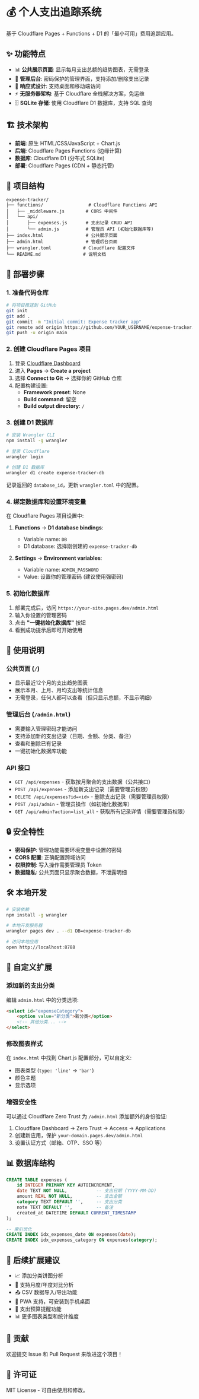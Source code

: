 # 💰 个人支出追踪系统

基于 Cloudflare Pages + Functions + D1 的「最小可用」费用追踪应用。

## ✨ 功能特点

- 📊 **公共展示页面**: 显示每月支出总额的趋势图表，无需登录
- 🔐 **管理后台**: 密码保护的管理界面，支持添加/删除支出记录
- 📱 **响应式设计**: 支持桌面和移动端访问
- ⚡ **无服务器架构**: 基于 Cloudflare 全栈解决方案，免运维
- 🗄️ **SQLite 存储**: 使用 Cloudflare D1 数据库，支持 SQL 查询

## 🏗️ 技术架构

- **前端**: 原生 HTML/CSS/JavaScript + Chart.js
- **后端**: Cloudflare Pages Functions (边缘计算)
- **数据库**: Cloudflare D1 (分布式 SQLite)
- **部署**: Cloudflare Pages (CDN + 静态托管)

## 📁 项目结构

```
expense-tracker/
├── functions/                 # Cloudflare Functions API
│   ├── _middleware.js        # CORS 中间件
│   └── api/
│       ├── expenses.js       # 支出记录 CRUD API
│       └── admin.js          # 管理员 API (初始化数据库等)
├── index.html                # 公共展示页面
├── admin.html                # 管理后台页面
├── wrangler.toml            # Cloudflare 配置文件
└── README.md                # 说明文档
```

## 🚀 部署步骤

### 1. 准备代码仓库

```bash
# 将项目推送到 GitHub
git init
git add .
git commit -m "Initial commit: Expense tracker app"
git remote add origin https://github.com/YOUR_USERNAME/expense-tracker.git
git push -u origin main
```

### 2. 创建 Cloudflare Pages 项目

1. 登录 [Cloudflare Dashboard](https://dash.cloudflare.com)
2. 进入 **Pages** → **Create a project**
3. 选择 **Connect to Git** → 选择你的 GitHub 仓库
4. 配置构建设置:
   - **Framework preset**: None
   - **Build command**: 留空
   - **Build output directory**: `/`

### 3. 创建 D1 数据库

```bash
# 安装 Wrangler CLI
npm install -g wrangler

# 登录 Cloudflare
wrangler login

# 创建 D1 数据库
wrangler d1 create expense-tracker-db
```

记录返回的 `database_id`，更新 `wrangler.toml` 中的配置。

### 4. 绑定数据库和设置环境变量

在 Cloudflare Pages 项目设置中:

1. **Functions** → **D1 database bindings**:
   - Variable name: `DB`
   - D1 database: 选择刚创建的 `expense-tracker-db`

2. **Settings** → **Environment variables**:
   - Variable name: `ADMIN_PASSWORD`
   - Value: 设置你的管理密码 (建议使用强密码)

### 5. 初始化数据库

1. 部署完成后，访问 `https://your-site.pages.dev/admin.html`
2. 输入你设置的管理密码
3. 点击 **"一键初始化数据库"** 按钮
4. 看到成功提示后即可开始使用

## 📖 使用说明

### 公共页面 (`/`)

- 显示最近12个月的支出趋势图表
- 展示本月、上月、月均支出等统计信息
- 无需登录，任何人都可以查看（但只显示总额，不显示明细）

### 管理后台 (`/admin.html`)

- 需要输入管理密码才能访问
- 支持添加新的支出记录（日期、金额、分类、备注）
- 查看和删除已有记录
- 一键初始化数据库功能

### API 接口

- `GET /api/expenses` - 获取按月聚合的支出数据（公共接口）
- `POST /api/expenses` - 添加新支出记录（需要管理员权限）
- `DELETE /api/expenses?id=<id>` - 删除支出记录（需要管理员权限）
- `POST /api/admin` - 管理员操作（如初始化数据库）
- `GET /api/admin?action=list_all` - 获取所有记录详情（需要管理员权限）

## 🔒 安全特性

- **密码保护**: 管理功能需要环境变量中设置的密码
- **CORS 配置**: 正确配置跨域访问
- **权限控制**: 写入操作需要管理员 Token
- **数据隐私**: 公共页面只显示聚合数据，不泄露明细

## 🛠️ 本地开发

```bash
# 安装依赖
npm install -g wrangler

# 本地开发服务器
wrangler pages dev . --d1 DB=expense-tracker-db

# 访问本地应用
open http://localhost:8788
```

## 🔧 自定义扩展

### 添加新的支出分类

编辑 `admin.html` 中的分类选项:

```html
<select id="expenseCategory">
    <option value="新分类">新分类</option>
    <!-- 其他分类... -->
</select>
```

### 修改图表样式

在 `index.html` 中找到 Chart.js 配置部分，可以自定义:
- 图表类型 (`type: 'line'` → `'bar'`)
- 颜色主题
- 显示选项

### 增强安全性

可以通过 Cloudflare Zero Trust 为 `/admin.html` 添加额外的身份验证:

1. Cloudflare Dashboard → Zero Trust → Access → Applications
2. 创建新应用，保护 `your-domain.pages.dev/admin.html`
3. 设置认证方式（邮箱、OTP、SSO 等）

## 📊 数据库结构

```sql
CREATE TABLE expenses (
    id INTEGER PRIMARY KEY AUTOINCREMENT,
    date TEXT NOT NULL,           -- 支出日期 (YYYY-MM-DD)
    amount REAL NOT NULL,         -- 支出金额
    category TEXT DEFAULT '',     -- 支出分类
    note TEXT DEFAULT '',         -- 备注
    created_at DATETIME DEFAULT CURRENT_TIMESTAMP
);

-- 索引优化
CREATE INDEX idx_expenses_date ON expenses(date);
CREATE INDEX idx_expenses_category ON expenses(category);
```

## 🎯 后续扩展建议

- 📈 添加分类饼图分析
- 📅 支持月度/年度对比分析
- 📤 CSV 数据导入/导出功能
- 📱 PWA 支持，可安装到手机桌面
- 🔔 支出预算提醒功能
- 📊 更多图表类型和统计维度

## 🤝 贡献

欢迎提交 Issue 和 Pull Request 来改进这个项目！

## 📄 许可证

MIT License - 可自由使用和修改。
